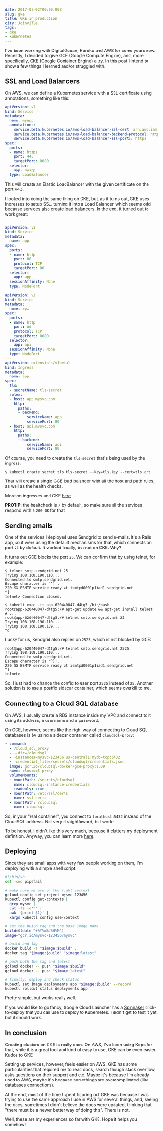 ```yaml
---
date: 2017-07-02T00:00:00Z
slug: gke
title: GKE in production
city: Joinville
tags:
- gke
- kubernetes
---
```


I've been working with DigitalOcean, Heroku and AWS for some years now.
Recently, I decided to give GCE (Google Compute Engine), and, more specifically,
GKE (Google Container Engine) a try. In this post I intend to show a few
things I learned and/or struggled with.

<!--more-->

## SSL and Load Balancers

On AWS, we can define a Kubernetes service with a SSL certificate using
annotations, something like this:

```yaml
apiVersion: v1
kind: Service
metadata:
  name: myapp
  annotations:
    service.beta.kubernetes.io/aws-load-balancer-ssl-cert: arn:aws:iam::123:server-certificate/my_certificate
    service.beta.kubernetes.io/aws-load-balancer-backend-protocol: http
    service.beta.kubernetes.io/aws-load-balancer-ssl-ports: https
spec:
  ports:
  - name: https
    port: 443
    targetPort: 8080
  selector:
    app: myapp
  type: LoadBalancer
```

This will create an Elastic LoadBalancer with the given certificate on the port 443.

I looked into doing the same thing on GKE, but, as it turns out, GKE
uses Ingresses to setup SSL, turning it into a Load Balancer, which seems
odd because services also create load balancers. In the end, it turned out to
work great:

```yaml
---
apiVersion: v1
kind: Service
metadata:
  name: app
spec:
  ports:
  - name: http
    port: 80
    protocol: TCP
    targetPort: 80
  selector:
    app: app
  sessionAffinity: None
  type: NodePort
---
apiVersion: v1
kind: Service
metadata:
  name: api
spec:
  ports:
  - name: http
    port: 80
    protocol: TCP
    targetPort: 8080
  selector:
    app: api
  sessionAffinity: None
  type: NodePort
---
apiVersion: extensions/v1beta1
kind: Ingress
metadata:
  name: app
spec:
  tls:
  - secretName: tls-secret
  rules:
  - host: app.mysvc.com
    http:
      paths:
      - backend:
          serviceName: app
          servicePort: 80
  - host: api.mysvc.com
    http:
      paths:
      - backend:
          serviceName: api
          servicePort: 80
```

Of course, you need to create the `tls-secret` that's being used by the ingress:

```console
$ kubectl create secret tls tls-secret --key=tls.key --cert=tls.crt
```

That will create a single GCE load balancer with all the host and path
rules, as well as the health checks.

More on ingresses and GKE [here](https://github.com/kubernetes/ingress-gce/blob/master/docs/faq/README.md).

**PROTIP**: the healtcheck is `/` by default, so make sure all the services
respond with a `200 OK` for that.

## Sending emails

One of the services I deployed uses Sendgrid to send e-mails. It's a Rails app,
so it were using the default mechanisms for that, which connects on port `25`
by default. It worked locally, but not on GKE. Why?

It turns out GCE blocks the port `25`. We can confirm that by using telnet, for
example:

```console
$ telnet smtp.sendgrid.net 25
Trying 108.168.190.110...
Connected to smtp.sendgrid.net.
Escape character is '^]'.
220 SG ESMTP service ready at ismtpd0001p1iad1.sendgrid.net
^]
telnet> Connection closed.

$ kubeclt exec -it app-620440047-d4tg5 /bin/bash
root@app-620440047-d4tg5:/# apt-get update && apt-get install telnet
# ...
root@app-620440047-d4tg5:/# telnet smtp.sendgrid.net 25
Trying 108.168.190.110...
Trying 108.168.190.109...
^C
```

Lucky for us, Sendgrid also replies on `2525`, which is not blocked by GCE:

```console
root@app-620440047-d4tg5:/# telnet smtp.sendgrid.net 2525
Trying 108.168.190.110...
Connected to smtp.sendgrid.net.
Escape character is '^]'.
220 SG ESMTP service ready at ismtpd0001p1iad1.sendgrid.net
^]
telnet>
```

So, I just had to change the config to user port `2525` instead of `25`.
Another solution is to use a postfix sidecar container, which seems
overkill to me.

## Connecting to a Cloud SQL database

On AWS, I usually create a RDS instance inside my VPC and connect to it
using its address, a username and a password.

On GCE, however, seems like the right way of connecting to Cloud SQL
databases is by using a sidecar container called `cloudsql-proxy`:

```yaml
- command:
  - /cloud_sql_proxy
  - --dir=/cloudsql
  - -instances=mysvc-123456:us-central1:mydb=tcp:5432
  - -credential_file=/secrets/cloudsql/credentials.json
  image: gcr.io/cloudsql-docker/gce-proxy:1.09
  name: cloudsql-proxy
  volumeMounts:
  - mountPath: /secrets/cloudsql
    name: cloudsql-instance-credentials
    readOnly: true
  - mountPath: /etc/ssl/certs
    name: ssl-certs
  - mountPath: /cloudsql
    name: cloudsql
```

So, in your "real container", you connect to `localhost:5432` instead of the
CloudSQL address. Not very straightfoward, but works.

To be honest, I didn't like this very much, because it clutters my
deployment definition. Anyway, you can learn more
[here](https://cloud.google.com/sql/docs/mysql/connect-container-engine).

## Deploying

Since they are small apps with very few people working on them, I'm deploying
with a simple shell script:

```sh
#!/bin/sh
set -xeo pipefail

# make sure we are on the right context
gcloud config set project mysvc-123456
kubectl config get-contexts |
  grep mysvc |
  cut -f2 -d'*' |
  awk '{print $1}' |
  xargs kubectl config use-context

# set the build tag and the base image name
build=$(date "+%Y%m%d%H%M")
image="gcr.io/mysvc-123456/mysvc"

# build and tag
docker build -t "$image:$build" .
docker tag "$image:$build" "$image:latest"

# push both the tag and latest
gcloud docker -- push "$image:$build"
gcloud docker -- push "$image:latest"

# finally, deploy and check status
kubectl set image deployments app "$image:$build" --record
kubectl rollout status deployments app
```

Pretty simple, but works really well.

If you would like to go fancy, Google Cloud Launcher has a
[Spinnaker](https://console.cloud.google.com/launcher/details/click-to-deploy-images/spinnaker)
click-to-deploy that you can use to deploy to Kubernetes. I didn't get to
test it yet, but it should work.

## In conclusion

Creating clusters on GKE is really easy. On AWS, I've been using Kops for that,
while it is a great tool and kind of easy to use, GKE can be even easier.
Kudos to GKE.

Setting up services, however, feels easier on AWS. GKE has some
particularities that required me to read docs, search though stack overflow,
asks questions on their support and etc.
Maybe it's because I'm already used to AWS, maybe it's because somethings
are overcomplicated (like databases connections).

At the end, most of the time I spent figuring out GKE was because I was trying
to use the same approach I use in AWS for several things, and, seeing the docs,
sometimes I didn't believe the docs were updated, thinking that "there must
be a newer better way of doing this". There is not.

Well, these are my experiences so far with GKE. Hope it helps you somehow!
